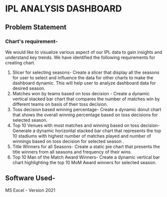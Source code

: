 # IPL ANALYSIS DASHBOARD
## Problem Statement 
### Chart's requirement-
We would like to visualize various aspect of our IPL data to gain insights and understand key trends. We have identified the following requirements for creating chart.
1. Slicer for selecting seasons- Create a slicer that display all the seasons for user to select and  influence the data for other charts to make the dashboard dynamic. This will help user to analyze dashboard data for desired season.
2. Matches won by teams based on toss decision - Create a dynamic vertical stacked bar chart that compares the number of matches win by different teams on basis of their toss decision. 
3. Toss decision based winning percentage- Create a dynamic donut chart that shows the overall winning percentage based on toss decisions for selected season.
4. Top 10 Venues with most matches and winning based on toss decision- Generate a dynamic horizontal stacked bar chart that represents the top 10 stadiums with highest number of matches played and number of winnings based on toss decision for selected season .
5. Title Winners for all Seasons- Create a static pie chart that presents the title winners from all seasons and frequency of their wins.
6. Top 10 Man of the Match Award Winners- Create a dynamic  vertical bar chart highlighting the top 10 MoM Award winners for selected season. 
## Software Used- 
MS Excel - Version 2021 
